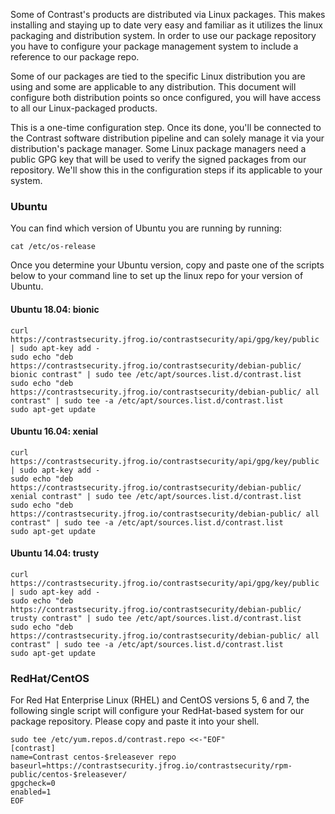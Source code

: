 Some of Contrast's products are distributed via Linux packages. This makes installing and staying up to date very easy and familiar as it utilizes the linux packaging and distribution system. In order to use our package repository you have to configure your package management system to include a reference to our package repo.

Some of our packages are tied to the specific Linux distribution you are using and some are applicable to any distribution. This document will configure both distribution points so once configured, you will have access to all our Linux-packaged products.

This is a one-time configuration step. Once its done, you'll be connected to the Contrast software distribution pipeline and can solely manage it via your distribution's package manager. Some Linux package managers need a public GPG key that will be used to verify the signed packages from our repository.  We'll show this in the configuration steps if its applicable to your system.

### Ubuntu

You can find which version of Ubuntu you are running by running:

```
cat /etc/os-release

```

Once you determine your Ubuntu version, copy and paste one of the scripts below to your command line to set up the linux repo for your version of Ubuntu.

#### Ubuntu 18.04: bionic

```
curl https://contrastsecurity.jfrog.io/contrastsecurity/api/gpg/key/public | sudo apt-key add -
sudo echo "deb https://contrastsecurity.jfrog.io/contrastsecurity/debian-public/ bionic contrast" | sudo tee /etc/apt/sources.list.d/contrast.list
sudo echo "deb https://contrastsecurity.jfrog.io/contrastsecurity/debian-public/ all contrast" | sudo tee -a /etc/apt/sources.list.d/contrast.list
sudo apt-get update

```
#### Ubuntu 16.04: xenial

```
curl https://contrastsecurity.jfrog.io/contrastsecurity/api/gpg/key/public | sudo apt-key add -
sudo echo "deb https://contrastsecurity.jfrog.io/contrastsecurity/debian-public/ xenial contrast" | sudo tee /etc/apt/sources.list.d/contrast.list
sudo echo "deb https://contrastsecurity.jfrog.io/contrastsecurity/debian-public/ all contrast" | sudo tee -a /etc/apt/sources.list.d/contrast.list
sudo apt-get update

```

#### Ubuntu 14.04: trusty

```
curl https://contrastsecurity.jfrog.io/contrastsecurity/api/gpg/key/public | sudo apt-key add -
sudo echo "deb https://contrastsecurity.jfrog.io/contrastsecurity/debian-public/ trusty contrast" | sudo tee /etc/apt/sources.list.d/contrast.list
sudo echo "deb https://contrastsecurity.jfrog.io/contrastsecurity/debian-public/ all contrast" | sudo tee -a /etc/apt/sources.list.d/contrast.list
sudo apt-get update

```

### RedHat/CentOS

For Red Hat Enterprise Linux (RHEL) and CentOS versions 5, 6 and 7, the following single script will configure your RedHat-based system for our package repository. Please copy and paste it into your shell.

```
sudo tee /etc/yum.repos.d/contrast.repo <<-"EOF"
[contrast]
name=Contrast centos-$releasever repo
baseurl=https://contrastsecurity.jfrog.io/contrastsecurity/rpm-public/centos-$releasever/
gpgcheck=0
enabled=1
EOF

```
